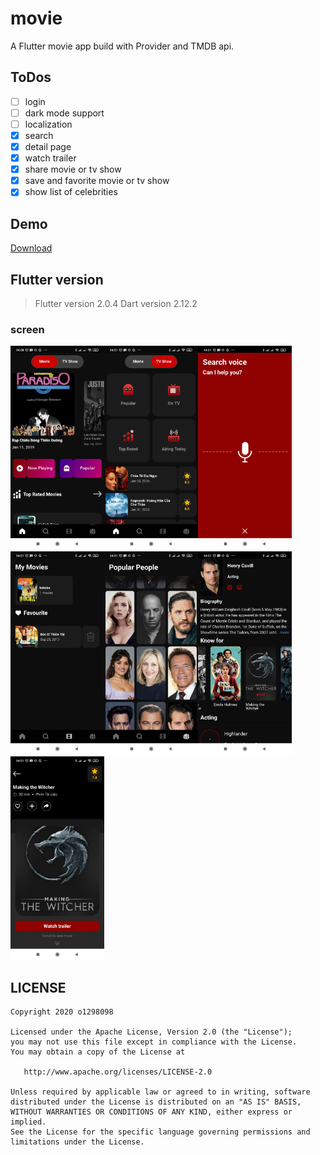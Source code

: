 # movie

A Flutter movie app build with Provider and TMDB api.  
## ToDos
- [ ] login
- [ ] dark mode support
- [ ] localization
- [x] search 
- [x] detail page 
- [x] watch trailer
- [x] share movie or tv show
- [x] save and favorite movie or tv show
- [x] show list of celebrities
## Demo
<a href='https://github.com/dung95bk/TheMovieDex/raw/develop/app-release.apk'>Download</a>
## Flutter version
>Flutter version 2.0.4
>Dart version 2.12.2

### screen
<img src="https://github.com/dung95bk/TheMovieDex/blob/develop/screenshoot/android01.jpg" width="150"><img src="https://github.com/dung95bk/TheMovieDex/blob/develop/screenshoot/android02.jpg" width="150"><img src="https://github.com/dung95bk/TheMovieDex/blob/develop/screenshoot/android03.jpg" width="150"><img src="https://github.com/dung95bk/TheMovieDex/blob/develop/screenshoot/android04.jpg" width="150"><img src="https://github.com/dung95bk/TheMovieDex/blob/develop/screenshoot/android05.jpg" width="150"><img src="https://github.com/dung95bk/TheMovieDex/blob/develop/screenshoot/android06.jpg" width="150"><img src="https://github.com/dung95bk/TheMovieDex/blob/develop/screenshoot/android07.jpg" width="150">  

## LICENSE
    Copyright 2020 o1298098
    
    Licensed under the Apache License, Version 2.0 (the "License");
    you may not use this file except in compliance with the License.
    You may obtain a copy of the License at
    
       http://www.apache.org/licenses/LICENSE-2.0
    
    Unless required by applicable law or agreed to in writing, software
    distributed under the License is distributed on an "AS IS" BASIS,
    WITHOUT WARRANTIES OR CONDITIONS OF ANY KIND, either express or implied.
    See the License for the specific language governing permissions and
    limitations under the License.
